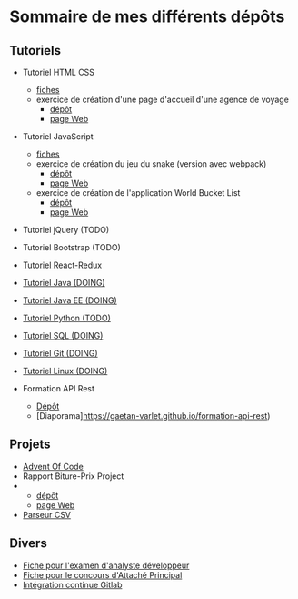 # Sommaire de mes différents dépôts


## Tutoriels

- Tutoriel HTML CSS
    - [fiches](https://github.com/gaetan-varlet/tutoriel-html-css)
    - exercice de création d'une page d'accueil d'une agence de voyage
        - [dépôt](https://github.com/gaetan-varlet/exercice-html-travel-agency)
        - [page Web](https://gaetan-varlet.github.io/exercice-html-travel-agency)

- Tutoriel JavaScript
    - [fiches](https://github.com/gaetan-varlet/tutoriel-javascript)
    - exercice de création du jeu du snake (version avec webpack)
        - [dépôt](https://github.com/gaetan-varlet/exercice-javascript-snake)
        - [page Web](https://gaetan-varlet.github.io/exercice-javascript-snake)
    - exercice de création de l'application World Bucket List
        - [dépôt](https://github.com/gaetan-varlet/exercice-javascript-world-bucket-list)
        - [page Web](https://gaetan-varlet.github.io/exercice-javascript-world-bucket-list)

- Tutoriel jQuery (TODO)

- Tutoriel Bootstrap (TODO)

- [Tutoriel React-Redux](https://github.com/gaetan-varlet/tutoriel-react-redux)

- [Tutoriel Java (DOING)](https://github.com/gaetan-varlet/tutoriel-java)

- [Tutoriel Java EE (DOING)](https://github.com/gaetan-varlet/tutoriel-javaee)

- [Tutoriel Python (TODO)](https://github.com/gaetan-varlet/tutoriel-python)

- [Tutoriel SQL (DOING)](https://github.com/gaetan-varlet/tutoriel-sql)

- [Tutoriel Git (DOING)](https://github.com/gaetan-varlet/tutoriel-git)

- [Tutoriel Linux (DOING)](https://github.com/gaetan-varlet/tutoriel-linux)


- Formation API Rest
    - [Dépôt](https://github.com/gaetan-varlet/formation-api-rest)
    - [Diaporama]https://gaetan-varlet.github.io/formation-api-rest)

## Projets

- [Advent Of Code](https://github.com/gaetan-varlet/advent-of-code)
- Rapport Biture-Prix Project
-   - [dépôt](https://github.com/gaetan-varlet/rapport-biture-prix-project)
    - [page Web](https://gaetan-varlet.github.io/rapport-biture-prix-project)
- [Parseur CSV](https://github.com/gaetan-varlet/parseur-csv)


## Divers

- [Fiche pour l'examen d'analyste développeur](https://github.com/gaetan-varlet/analyste-developpeur)
- [Fiche pour le concours d'Attaché Principal](https://github.com/gaetan-varlet/attache-principal)
- [Intégration continue Gitlab](https://github.com/gaetan-varlet/integration-continue-gitlab)